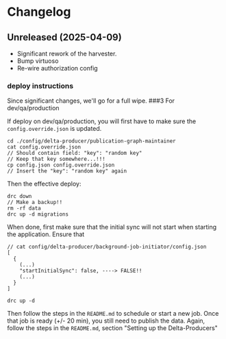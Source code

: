 # Changelog
## Unreleased (2025-04-09)
- Significant rework of the harvester.
- Bump virtuoso
- Re-wire authorization config
### deploy instructions
Since significant changes, we'll go for a full wipe.
###3 For dev/qa/production

If deploy on dev/qa/production, you will first have to make sure the `config.override.json` is updated.
```
cd ./config/delta-producer/publication-graph-maintainer
cat config.override.json
// Should contain field: "key": "random key"
// Keep that key somewhere...!!!
cp config.json config.override.json
// Insert the "key": "random key" again
```

Then the effective deploy:
```
drc down
// Make a backup!!
rm -rf data
drc up -d migrations
```
When done, first make sure that the initial sync will not start when starting the application.
Ensure that
```
// cat config/delta-producer/background-job-initiator/config.json
[
  {
    (...)
    "startInitialSync": false, ----> FALSE!!
    (...)
  }
]

```
```
drc up -d
```
Then follow the steps in the `README.md` to schedule or start a new job.
Once that job is ready (+/- 20 min), you still need to publish the data.
Again, follow the steps in the `README.md`, section "Setting up the Delta-Producers"

